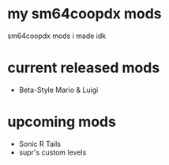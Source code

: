 # my sm64coopdx mods
sm64coopdx mods i made idk

# current released mods
* Beta-Style Mario & Luigi

# upcoming mods
* Sonic R Tails
* supr's custom levels
